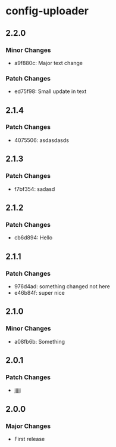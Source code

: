 # config-uploader

## 2.2.0

### Minor Changes

- a9f880c: Major text change

### Patch Changes

- ed75f98: Small update in text

## 2.1.4

### Patch Changes

- 4075506: asdasdasds

## 2.1.3

### Patch Changes

- f7bf354: sadasd

## 2.1.2

### Patch Changes

- cb6d894: Hello

## 2.1.1

### Patch Changes

- 976d4ad: something changed not here
- e46b84f: super nice

## 2.1.0

### Minor Changes

- a08fb6b: Something

## 2.0.1

### Patch Changes

- jjjjj

## 2.0.0

### Major Changes

- First release

